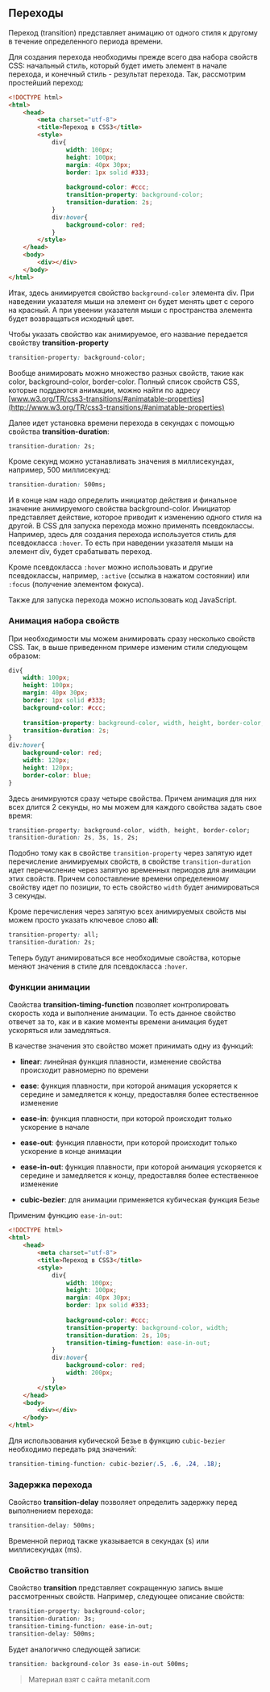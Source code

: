 ## Переходы

Переход (transition) представляет анимацию от одного стиля к другому в течение определенного периода времени.

Для создания перехода необходимы прежде всего два набора свойств CSS: начальный стиль, который будет иметь элемент в начале перехода, и конечный стиль - результат перехода. Так, рассмотрим простейший переход:

```html
<!DOCTYPE html>
<html>
    <head>
        <meta charset="utf-8">
        <title>Переход в CSS3</title>
        <style>
            div{
                width: 100px;
                height: 100px;
                margin: 40px 30px;
                border: 1px solid #333;
                
                background-color: #ccc;
                transition-property: background-color;
                transition-duration: 2s;
            }
            div:hover{
                background-color: red;
            }
        </style>
    </head>
    <body>
        <div></div>
    </body>
</html>
```

Итак, здесь анимируется свойство `background-color` элемента div. При наведении указателя мыши на элемент он будет менять цвет с серого на красный. А при увеении указателя мыши с пространства элемента будет возвращаться исходный цвет.

Чтобы указать свойство как анимируемое, его название передается свойству **transition-property**

```css
transition-property: background-color;
```

Вообще анимировать можно множество разных свойств, такие как color, background-color, border-color. Полный список свойств CSS, которые поддаются анимации, можно найти по адресу [www.w3.org/TR/css3-transitions/#animatable-properties](http://www.w3.org/TR/css3-transitions/#animatable-properties)

Далее идет установка времени перехода в секундах с помощью свойства **transition-duration**:

```css
transition-duration: 2s;
```

Кроме секунд можно устанавливать значения в миллисекундах, например, 500 миллисекунд:

```css
transition-duration: 500ms;
```

И в конце нам надо определить инициатор действия и финальное значение анимируемого свойства background-color. Инициатор представляет действие, которое приводит к изменению одного стиля на другой. В CSS для запуска перехода можно применять псевдоклассы. Например, здесь для создания перехода используется стиль для псевдокласса `:hover`. То есть при наведении указателя мыши на элемент div, будет срабатывать переход.

Кроме псевдокласса `:hover` можно использовать и другие псевдоклассы, например, `:active` (ссылка в нажатом состоянии) или `:focus` (получение элементом фокуса).

Также для запуска перехода можно использовать код JavaScript.

### Анимация набора свойств

При необходимости мы можем анимировать сразу несколько свойств CSS. Так, в выше приведенном примере изменим стили следующем образом:

```css
div{
    width: 100px;
    height: 100px;
    margin: 40px 30px;
    border: 1px solid #333;
    background-color: #ccc;
    
    transition-property: background-color, width, height, border-color;
    transition-duration: 2s;
}
div:hover{
    background-color: red;
    width: 120px;
    height: 120px;
    border-color: blue;
}
```

Здесь анимируются сразу четыре свойства. Причем анимация для них всех длится 2 секунды, но мы можем для каждого свойства задать свое время:

```css
transition-property: background-color, width, height, border-color;
transition-duration: 2s, 3s, 1s, 2s;
```

Подобно тому как в свойстве `transition-property` через запятую идет перечисление анимируемых свойств, в свойстве `transition-duration` идет перечисление через запятую временных периодов для анимации этих свойств. Причем сопоставление времени определенному свойству идет по позиции, то есть свойство `width` будет анимироваться 3 секунды.

Кроме перечисления через запятую всех анимируемых свойств мы можем просто указать ключевое слово **all**:

```css
transition-property: all;
transition-duration: 2s;
```

Теперь будут анимироваться все необходимые свойства, которые меняют значения в стиле для псевдокласса `:hover`.

### Функции анимации

Свойства **transition-timing-function** позволяет контролировать скорость хода и выполнение анимации. То есть данное свойство отвечет за то, как и в какие моменты времени анимация будет ускоряться или замедляться.

В качестве значения это свойство может принимать одну из функций:

- **linear**: линейная функция плавности, изменение свойства происходит равномерно по времени

- **ease**: функция плавности, при которой анимация ускоряется к середине и замедляется к концу, предоставляя более естественное изменение

- **ease-in**: функция плавности, при которой происходит только ускорение в начале

- **ease-out**: функция плавности, при которой происходит только ускорение в конце анимации

- **ease-in-out**: функция плавности, при которой анимация ускоряется к середине и замедляется к концу, предоставляя более естественное изменение

- **cubic-bezier**: для анимации применяется кубическая функция Безье

Применим функцию `ease-in-out`:

```html
<!DOCTYPE html>
<html>
    <head>
        <meta charset="utf-8">
        <title>Переход в CSS3</title>
        <style>
            div{
                width: 100px;
                height: 100px;
                margin: 40px 30px;
                border: 1px solid #333;
                
                background-color: #ccc;
                transition-property: background-color, width;
                transition-duration: 2s, 10s;
                transition-timing-function: ease-in-out;
            }
            div:hover{
                background-color: red;
                width: 200px;
            }
        </style>
    </head>
    <body>
        <div></div>
    </body>
</html>
```

Для использования кубической Безье в функцию `cubic-bezier` необходимо передать ряд значений:

```css
transition-timing-function: cubic-bezier(.5, .6, .24, .18);
```

### Задержка перехода

Свойство **transition-delay** позволяет определить задержку перед выполнением перехода:

```css
transition-delay: 500ms;
```

Временной период также указывается в секундах (s) или миллисекундах (ms).

### Свойство transition

Свойство **transition** представляет сокращенную запись выше рассмотренных свойств. Например, следующее описание свойств:

```css
transition-property: background-color;
transition-duration: 3s;
transition-timing-function: ease-in-out;
transition-delay: 500ms;
```

Будет аналогично следующей записи:

```css
transition: background-color 3s ease-in-out 500ms;
```


> Материал взят с сайта metanit.com